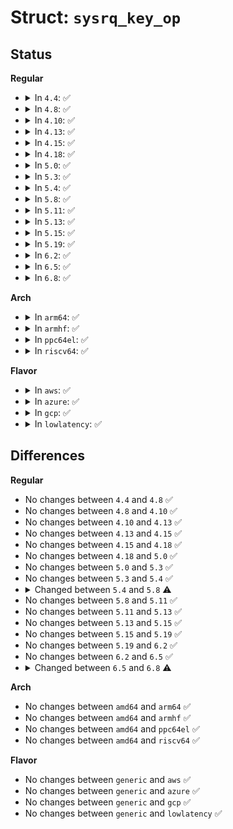 # Struct: <code>sysrq_key_op</code>

## Status
<b>Regular</b>
<ul>
<li>
<details>
<summary>In <code>4.4</code>: ✅</summary>

```c
struct sysrq_key_op {
    void (*handler)(int);
    char *help_msg;
    char *action_msg;
    int enable_mask;
};
```
</details>
</li>
<li>
<details>
<summary>In <code>4.8</code>: ✅</summary>

```c
struct sysrq_key_op {
    void (*handler)(int);
    char *help_msg;
    char *action_msg;
    int enable_mask;
};
```
</details>
</li>
<li>
<details>
<summary>In <code>4.10</code>: ✅</summary>

```c
struct sysrq_key_op {
    void (*handler)(int);
    char *help_msg;
    char *action_msg;
    int enable_mask;
};
```
</details>
</li>
<li>
<details>
<summary>In <code>4.13</code>: ✅</summary>

```c
struct sysrq_key_op {
    void (*handler)(int);
    char *help_msg;
    char *action_msg;
    int enable_mask;
};
```
</details>
</li>
<li>
<details>
<summary>In <code>4.15</code>: ✅</summary>

```c
struct sysrq_key_op {
    void (*handler)(int);
    char *help_msg;
    char *action_msg;
    int enable_mask;
};
```
</details>
</li>
<li>
<details>
<summary>In <code>4.18</code>: ✅</summary>

```c
struct sysrq_key_op {
    void (*handler)(int);
    char *help_msg;
    char *action_msg;
    int enable_mask;
};
```
</details>
</li>
<li>
<details>
<summary>In <code>5.0</code>: ✅</summary>

```c
struct sysrq_key_op {
    void (*handler)(int);
    char *help_msg;
    char *action_msg;
    int enable_mask;
};
```
</details>
</li>
<li>
<details>
<summary>In <code>5.3</code>: ✅</summary>

```c
struct sysrq_key_op {
    void (*handler)(int);
    char *help_msg;
    char *action_msg;
    int enable_mask;
};
```
</details>
</li>
<li>
<details>
<summary>In <code>5.4</code>: ✅</summary>

```c
struct sysrq_key_op {
    void (*handler)(int);
    char *help_msg;
    char *action_msg;
    int enable_mask;
};
```
</details>
</li>
<li>
<details>
<summary>In <code>5.8</code>: ✅</summary>

```c
struct sysrq_key_op {
    const void(*)(int) handler;
    const const char * help_msg;
    const const char * action_msg;
    const int enable_mask;
};
```
</details>
</li>
<li>
<details>
<summary>In <code>5.11</code>: ✅</summary>

```c
struct sysrq_key_op {
    const void(*)(int) handler;
    const const char * help_msg;
    const const char * action_msg;
    const int enable_mask;
};
```
</details>
</li>
<li>
<details>
<summary>In <code>5.13</code>: ✅</summary>

```c
struct sysrq_key_op {
    const void(*)(int) handler;
    const const char * help_msg;
    const const char * action_msg;
    const int enable_mask;
};
```
</details>
</li>
<li>
<details>
<summary>In <code>5.15</code>: ✅</summary>

```c
struct sysrq_key_op {
    const void(*)(int) handler;
    const const char * help_msg;
    const const char * action_msg;
    const int enable_mask;
};
```
</details>
</li>
<li>
<details>
<summary>In <code>5.19</code>: ✅</summary>

```c
struct sysrq_key_op {
    const void(*)(int) handler;
    const const char * help_msg;
    const const char * action_msg;
    const int enable_mask;
};
```
</details>
</li>
<li>
<details>
<summary>In <code>6.2</code>: ✅</summary>

```c
struct sysrq_key_op {
    const void(*)(int) handler;
    const const char * help_msg;
    const const char * action_msg;
    const int enable_mask;
};
```
</details>
</li>
<li>
<details>
<summary>In <code>6.5</code>: ✅</summary>

```c
struct sysrq_key_op {
    const void(*)(int) handler;
    const const char * help_msg;
    const const char * action_msg;
    const int enable_mask;
};
```
</details>
</li>
<li>
<details>
<summary>In <code>6.8</code>: ✅</summary>

```c
struct sysrq_key_op {
    const void(*)(u8) handler;
    const const char * help_msg;
    const const char * action_msg;
    const int enable_mask;
};
```
</details>
</li>
</ul>
<b>Arch</b>
<ul>
<li>
<details>
<summary>In <code>arm64</code>: ✅</summary>

```c
struct sysrq_key_op {
    void (*handler)(int);
    char *help_msg;
    char *action_msg;
    int enable_mask;
};
```
</details>
</li>
<li>
<details>
<summary>In <code>armhf</code>: ✅</summary>

```c
struct sysrq_key_op {
    void (*handler)(int);
    char *help_msg;
    char *action_msg;
    int enable_mask;
};
```
</details>
</li>
<li>
<details>
<summary>In <code>ppc64el</code>: ✅</summary>

```c
struct sysrq_key_op {
    void (*handler)(int);
    char *help_msg;
    char *action_msg;
    int enable_mask;
};
```
</details>
</li>
<li>
<details>
<summary>In <code>riscv64</code>: ✅</summary>

```c
struct sysrq_key_op {
    void (*handler)(int);
    char *help_msg;
    char *action_msg;
    int enable_mask;
};
```
</details>
</li>
</ul>
<b>Flavor</b>
<ul>
<li>
<details>
<summary>In <code>aws</code>: ✅</summary>

```c
struct sysrq_key_op {
    void (*handler)(int);
    char *help_msg;
    char *action_msg;
    int enable_mask;
};
```
</details>
</li>
<li>
<details>
<summary>In <code>azure</code>: ✅</summary>

```c
struct sysrq_key_op {
    void (*handler)(int);
    char *help_msg;
    char *action_msg;
    int enable_mask;
};
```
</details>
</li>
<li>
<details>
<summary>In <code>gcp</code>: ✅</summary>

```c
struct sysrq_key_op {
    void (*handler)(int);
    char *help_msg;
    char *action_msg;
    int enable_mask;
};
```
</details>
</li>
<li>
<details>
<summary>In <code>lowlatency</code>: ✅</summary>

```c
struct sysrq_key_op {
    void (*handler)(int);
    char *help_msg;
    char *action_msg;
    int enable_mask;
};
```
</details>
</li>
</ul>

## Differences
<b>Regular</b>
<ul>
<li>
No changes between <code>4.4</code> and <code>4.8</code> ✅
</li>
<li>
No changes between <code>4.8</code> and <code>4.10</code> ✅
</li>
<li>
No changes between <code>4.10</code> and <code>4.13</code> ✅
</li>
<li>
No changes between <code>4.13</code> and <code>4.15</code> ✅
</li>
<li>
No changes between <code>4.15</code> and <code>4.18</code> ✅
</li>
<li>
No changes between <code>4.18</code> and <code>5.0</code> ✅
</li>
<li>
No changes between <code>5.0</code> and <code>5.3</code> ✅
</li>
<li>
No changes between <code>5.3</code> and <code>5.4</code> ✅
</li>
<li>
<details>
<summary>Changed between <code>5.4</code> and <code>5.8</code> ⚠️</summary>
<ul>
<li>
<b>Field type changed. </b>
<code>void (*handler)(int)</code> ➡️ <code>const void(*)(int) handler</code>
</li>
<li>
<b>Field type changed. </b>
<code>char *help_msg</code> ➡️ <code>const const char * help_msg</code>
</li>
<li>
<b>Field type changed. </b>
<code>char *action_msg</code> ➡️ <code>const const char * action_msg</code>
</li>
<li>
<b>Field type changed. </b>
<code>int enable_mask</code> ➡️ <code>const int enable_mask</code>
</li>
</ul>
</details>
</li>
<li>
No changes between <code>5.8</code> and <code>5.11</code> ✅
</li>
<li>
No changes between <code>5.11</code> and <code>5.13</code> ✅
</li>
<li>
No changes between <code>5.13</code> and <code>5.15</code> ✅
</li>
<li>
No changes between <code>5.15</code> and <code>5.19</code> ✅
</li>
<li>
No changes between <code>5.19</code> and <code>6.2</code> ✅
</li>
<li>
No changes between <code>6.2</code> and <code>6.5</code> ✅
</li>
<li>
<details>
<summary>Changed between <code>6.5</code> and <code>6.8</code> ⚠️</summary>
<ul>
<li>
<b>Field type changed. </b>
<code>const void(*)(int) handler</code> ➡️ <code>const void(*)(u8) handler</code>
</li>
</ul>
</details>
</li>
</ul>
<b>Arch</b>
<ul>
<li>
No changes between <code>amd64</code> and <code>arm64</code> ✅
</li>
<li>
No changes between <code>amd64</code> and <code>armhf</code> ✅
</li>
<li>
No changes between <code>amd64</code> and <code>ppc64el</code> ✅
</li>
<li>
No changes between <code>amd64</code> and <code>riscv64</code> ✅
</li>
</ul>
<b>Flavor</b>
<ul>
<li>
No changes between <code>generic</code> and <code>aws</code> ✅
</li>
<li>
No changes between <code>generic</code> and <code>azure</code> ✅
</li>
<li>
No changes between <code>generic</code> and <code>gcp</code> ✅
</li>
<li>
No changes between <code>generic</code> and <code>lowlatency</code> ✅
</li>
</ul>
